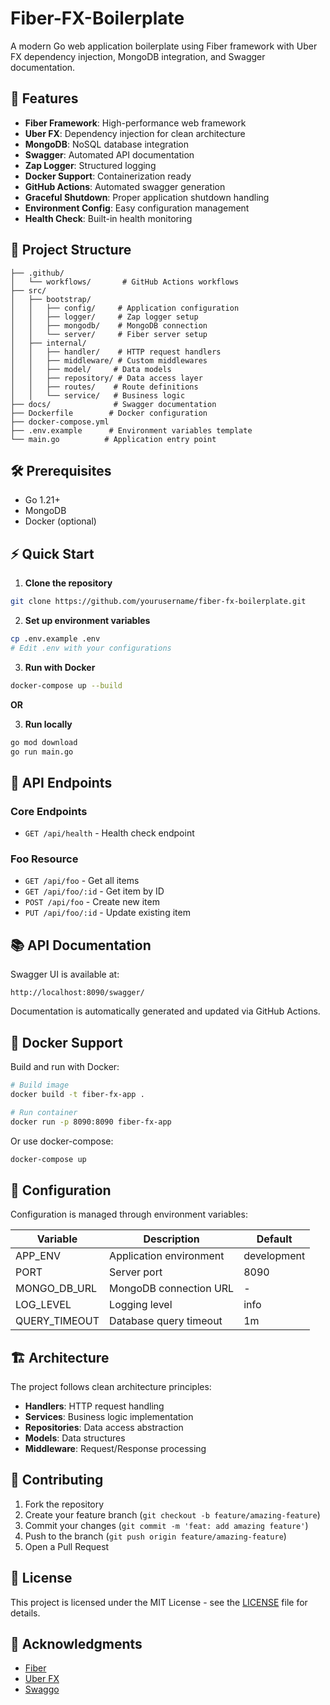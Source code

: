# Fiber-FX-Boilerplate

A modern Go web application boilerplate using Fiber framework with Uber FX dependency injection, MongoDB integration, and Swagger documentation.

## 🚀 Features

- **Fiber Framework**: High-performance web framework
- **Uber FX**: Dependency injection for clean architecture
- **MongoDB**: NoSQL database integration
- **Swagger**: Automated API documentation
- **Zap Logger**: Structured logging
- **Docker Support**: Containerization ready
- **GitHub Actions**: Automated swagger generation
- **Graceful Shutdown**: Proper application shutdown handling
- **Environment Config**: Easy configuration management
- **Health Check**: Built-in health monitoring

## 📁 Project Structure

```
├── .github/
│   └── workflows/       # GitHub Actions workflows
├── src/
│   ├── bootstrap/
│   │   ├── config/     # Application configuration
│   │   ├── logger/     # Zap logger setup
│   │   ├── mongodb/    # MongoDB connection
│   │   └── server/     # Fiber server setup
│   ├── internal/
│   │   ├── handler/    # HTTP request handlers
│   │   ├── middleware/ # Custom middlewares
│   │   ├── model/     # Data models
│   │   ├── repository/ # Data access layer
│   │   ├── routes/    # Route definitions
│   │   └── service/   # Business logic
├── docs/              # Swagger documentation
├── Dockerfile        # Docker configuration
├── docker-compose.yml
├── .env.example      # Environment variables template
└── main.go          # Application entry point
```

## 🛠 Prerequisites

- Go 1.21+
- MongoDB
- Docker (optional)

## ⚡️ Quick Start

1. **Clone the repository**
```bash
git clone https://github.com/yourusername/fiber-fx-boilerplate.git
```

2. **Set up environment variables**
```bash
cp .env.example .env
# Edit .env with your configurations
```

3. **Run with Docker**
```bash
docker-compose up --build
```

**OR**

3. **Run locally**
```bash
go mod download
go run main.go
```

## 🔄 API Endpoints

### Core Endpoints
- `GET /api/health` - Health check endpoint

### Foo Resource
- `GET /api/foo` - Get all items
- `GET /api/foo/:id` - Get item by ID
- `POST /api/foo` - Create new item
- `PUT /api/foo/:id` - Update existing item

## 📚 API Documentation

Swagger UI is available at:
```
http://localhost:8090/swagger/
```

Documentation is automatically generated and updated via GitHub Actions.

## 🐳 Docker Support

Build and run with Docker:
```bash
# Build image
docker build -t fiber-fx-app .

# Run container
docker run -p 8090:8090 fiber-fx-app
```

Or use docker-compose:
```bash
docker-compose up
```

## 🔧 Configuration

Configuration is managed through environment variables:

| Variable | Description | Default |
|----------|-------------|---------|
| APP_ENV | Application environment | development |
| PORT | Server port | 8090 |
| MONGO_DB_URL | MongoDB connection URL | - |
| LOG_LEVEL | Logging level | info |
| QUERY_TIMEOUT | Database query timeout | 1m |

## 🏗 Architecture

The project follows clean architecture principles:

- **Handlers**: HTTP request handling
- **Services**: Business logic implementation
- **Repositories**: Data access abstraction
- **Models**: Data structures
- **Middleware**: Request/Response processing

## 🤝 Contributing

1. Fork the repository
2. Create your feature branch (`git checkout -b feature/amazing-feature`)
3. Commit your changes (`git commit -m 'feat: add amazing feature'`)
4. Push to the branch (`git push origin feature/amazing-feature`)
5. Open a Pull Request

## 📝 License

This project is licensed under the MIT License - see the [LICENSE](LICENSE) file for details.

## 🙏 Acknowledgments

- [Fiber](https://github.com/gofiber/fiber)
- [Uber FX](https://github.com/uber-go/fx)
- [Swaggo](https://github.com/swaggo/swag)


